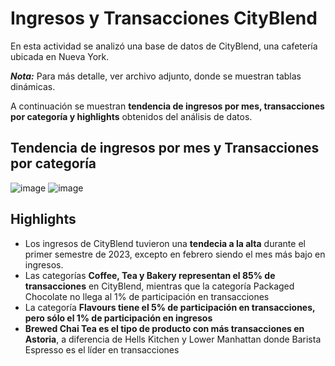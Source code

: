 # Ingresos y Transacciones CityBlend
En esta actividad se analizó una base de datos de CityBlend, una cafetería ubicada en Nueva York.

***Nota:*** Para más detalle, ver archivo adjunto, donde se muestran tablas dinámicas.

A continuación se muestran **tendencia de ingresos por mes, transacciones por categoría y highlights** obtenidos del análisis de datos.

## Tendencia de ingresos por mes y Transacciones por categoría

![image](https://github.com/user-attachments/assets/3a75af83-481c-41fc-ac65-c5bf6eaf497b)
![image](https://github.com/user-attachments/assets/17796e4a-03c5-4348-8beb-6aedc8c06d36)

## Highlights

- Los ingresos de CityBlend tuvieron una **tendecia a la alta** durante el primer semestre de 2023, excepto en febrero siendo el mes más bajo en ingresos.
- Las categorías **Coffee, Tea y Bakery representan el 85% de transacciones** en CityBlend, mientras que la categoría Packaged Chocolate no llega al 1% de participación en transacciones
- La categoría **Flavours tiene el 5% de participación en transacciones, pero sólo el 1% de participación en ingresos**
- **Brewed Chai Tea es el tipo de producto con más transacciones en Astoria**, a diferencia de Hells Kitchen y Lower Manhattan donde Barista Espresso es el líder en transacciones

